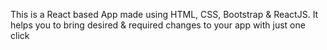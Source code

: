 This is a React based App made using HTML, CSS, Bootstrap & ReactJS. 
It helps you to bring desired & required changes to your app with just one click
